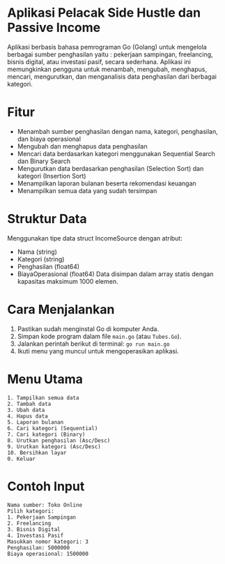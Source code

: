 # Aplikasi  Pelacak Side Hustle dan Passive Income
Aplikasi berbasis bahasa pemrograman Go (Golang) untuk mengelola berbagai sumber penghasilan yaitu : pekerjaan sampingan, freelancing, bisnis digital, atau investasi pasif, secara sederhana.
Aplikasi ini memungkinkan pengguna untuk menambah, mengubah, menghapus, mencari, mengurutkan, dan menganalisis data penghasilan dari berbagai kategori.
# Fitur
- Menambah sumber penghasilan dengan nama, kategori, penghasilan, dan biaya operasional
- Mengubah dan menghapus data penghasilan
- Mencari data berdasarkan kategori menggunakan Sequential Search dan Binary Search
- Mengurutkan data berdasarkan penghasilan (Selection Sort) dan kategori (Insertion Sort)
- Menampilkan laporan bulanan beserta rekomendasi keuangan
- Menampilkan semua data yang sudah tersimpan
 # Struktur Data
Menggunakan tipe data struct IncomeSource dengan atribut:
- Nama (string)
- Kategori (string)
- Penghasilan (float64)
- BiayaOperasional (float64)
Data disimpan dalam array statis dengan kapasitas maksimum 1000 elemen.
# Cara Menjalankan
1. Pastikan sudah menginstal Go di komputer Anda.
2. Simpan kode program dalam file `main.go` (atau `Tubes.Go`).
3. Jalankan perintah berikut di terminal:
	`go run main.go`
4. Ikuti menu yang muncul untuk mengoperasikan aplikasi.
# Menu Utama
```
1. Tampilkan semua data
2. Tambah data
3. Ubah data
4. Hapus data
5. Laporan bulanan
6. Cari kategori (Sequential)
7. Cari kategori (Binary)
8. Urutkan penghasilan (Asc/Desc)
9. Urutkan kategori (Asc/Desc)
10. Bersihkan layar
0. Keluar
```
# Contoh Input
```
Nama sumber: Toko Online
Pilih kategori:
1. Pekerjaan Sampingan
2. Freelancing
3. Bisnis Digital
4. Investasi Pasif
Masukkan nomor kategori: 3
Penghasilan: 5000000
Biaya operasional: 1500000
```
